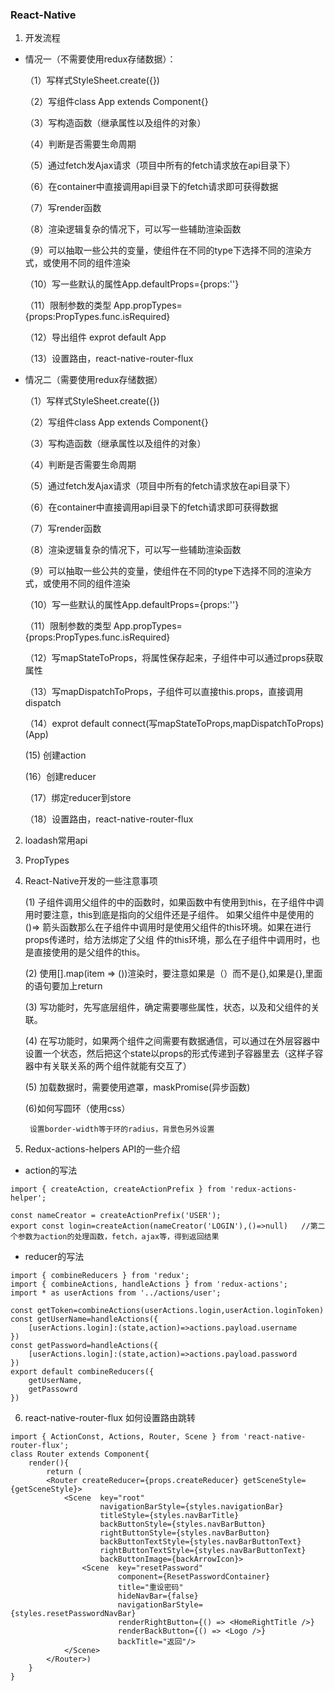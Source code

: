 ### React-Native
1. 开发流程
+ 情况一（不需要使用redux存储数据）：

    （1）写样式StyleSheet.create({})
    
    （2）写组件class App extends Component{}
    
    （3）写构造函数（继承属性以及组件的对象）
    
    （4）判断是否需要生命周期
    
    （5）通过fetch发Ajax请求（项目中所有的fetch请求放在api目录下）
        
    （6）在container中直接调用api目录下的fetch请求即可获得数据
    
    （7）写render函数
    
    （8）渲染逻辑复杂的情况下，可以写一些辅助渲染函数
    
    （9）可以抽取一些公共的变量，使组件在不同的type下选择不同的渲染方式，或使用不同的组件渲染
    
    （10）写一些默认的属性App.defaultProps={props:''}
    
    （11）限制参数的类型 App.propTypes={props:PropTypes.func.isRequired}
    
    （12）导出组件 exprot default App
    
    （13）设置路由，react-native-router-flux
        
    
    
+ 情况二（需要使用redux存储数据）
    
    （1）写样式StyleSheet.create({})
        
    （2）写组件class App extends Component{}
        
    （3）写构造函数（继承属性以及组件的对象）
        
    （4）判断是否需要生命周期
        
    （5）通过fetch发Ajax请求（项目中所有的fetch请求放在api目录下）
            
    （6）在container中直接调用api目录下的fetch请求即可获得数据
        
    （7）写render函数
        
    （8）渲染逻辑复杂的情况下，可以写一些辅助渲染函数
        
    （9）可以抽取一些公共的变量，使组件在不同的type下选择不同的渲染方式，或使用不同的组件渲染
         
    （10）写一些默认的属性App.defaultProps={props:''}
        
    （11）限制参数的类型 App.propTypes={props:PropTypes.func.isRequired}
    
    （12）写mapStateToProps，将属性保存起来，子组件中可以通过props获取属性
    
    （13）写mapDispatchToProps，子组件可以直接this.props，直接调用dispatch
    
    （14）exprot default connect(写mapStateToProps,mapDispatchToProps)(App)
    
     (15) 创建action
     
     (16）创建reducer
     
    （17）绑定reducer到store
    
    （18）设置路由，react-native-router-flux
    
    
2. loadash常用api

3. PropTypes

4. React-Native开发的一些注意事项
    
    (1) 子组件调用父组件的中的函数时，如果函数中有使用到this，在子组件中调用时要注意，this到底是指向的父组件还是子组件。
    如果父组件中是使用的()=> 箭头函数那么在子组件中调用时是使用父组件的this环境。如果在进行props传递时，给方法绑定了父组
    件的this环境，那么在子组件中调用时，也是直接使用的是父组件的this。
    
    (2) 使用[].map(item => (<View></View>))渲染时，要注意如果是（）而不是{},如果是{},里面的语句要加上return

    (3) 写功能时，先写底层组件，确定需要哪些属性，状态，以及和父组件的关联。
    
    (4) 在写功能时，如果两个组件之间需要有数据通信，可以通过在外层容器中设置一个状态，然后把这个state以props的形式传递到子容器里去（这样子容器中有关联关系的两个组件就能有交互了）

    (5) 加载数据时，需要使用遮罩，maskPromise(异步函数)
    
    (6)如何写圆环（使用css）
        
        设置border-width等于环的radius，背景色另外设置

5. Redux-actions-helpers API的一些介绍
+ action的写法
```
import { createAction, createActionPrefix } from 'redux-actions-helper';

const nameCreator = createActionPrefix('USER');
export const login=createAction(nameCreator('LOGIN'),()=>null)   //第二个参数为action的处理函数，fetch，ajax等，得到返回结果
```

+ reducer的写法
```
import { combineReducers } from 'redux';
import { combineActions, handleActions } from 'redux-actions';
import * as userActions from '../actions/user';

const getToken=combineActions(userActions.login,userAction.loginToken)
const getUserName=handleActions({
    [userActions.login]:(state,action)=>actions.payload.username
})
const getPassword=handleActions({
    [userActions.login]:(state,action)=>actions.payload.password    
})
export default combineReducers({
    getUserName,
    getPassowrd
})

```

6. react-native-router-flux 如何设置路由跳转
```
import { ActionConst, Actions, Router, Scene } from 'react-native-router-flux';
class Router extends Component{
    render(){
        return ( 
        <Router createReducer={props.createReducer} getSceneStyle={getSceneStyle}>
            <Scene  key="root"
                    navigationBarStyle={styles.navigationBar}
                    titleStyle={styles.navBarTitle}
                    backButtonStyle={styles.navBarButton}
                    rightButtonStyle={styles.navBarButton}
                    backButtonTextStyle={styles.navBarButtonText}
                    rightButtonTextStyle={styles.navBarButtonText}
                    backButtonImage={backArrowIcon}>
                <Scene  key="resetPassword"
                        component={ResetPasswordContainer}
                        title="重设密码"
                        hideNavBar={false}
                        navigationBarStyle={styles.resetPasswordNavBar}
                        renderRightButton={() => <HomeRightTitle />}
                        renderBackButton={() => <Logo />}
                        backTitle="返回"/>
            </Scene>
        </Router>)
    }
}


```

